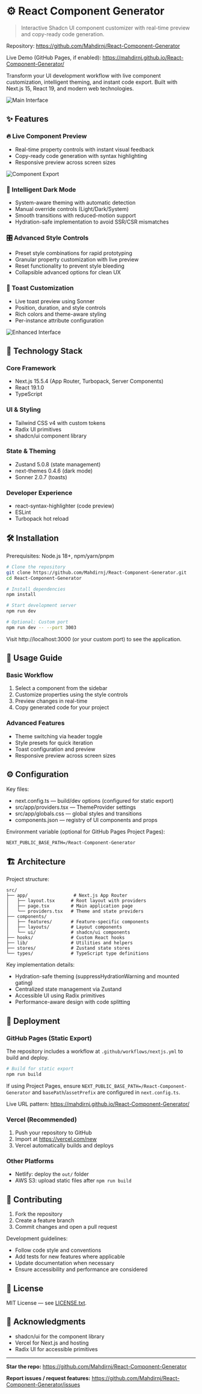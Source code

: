 # ⚙️ React Component Generator

> Interactive Shadcn UI component customizer with real-time preview and copy-ready code generation.

Repository: https://github.com/Mahdirnj/React-Component-Generator

Live Demo (GitHub Pages, if enabled): https://mahdirnj.github.io/React-Component-Generator/

Transform your UI development workflow with live component customization, intelligent theming, and instant code export. Built with Next.js 15, React 19, and modern web technologies.

![Main Interface](./asset/mainpage.png)

## ✨ Features

### 🔥 Live Component Preview
- Real-time property controls with instant visual feedback
- Copy-ready code generation with syntax highlighting
- Responsive preview across screen sizes

![Component Export](./asset/export.png)

### 🌙 Intelligent Dark Mode
- System-aware theming with automatic detection
- Manual override controls (Light/Dark/System)
- Smooth transitions with reduced-motion support
- Hydration-safe implementation to avoid SSR/CSR mismatches

### 🎛️ Advanced Style Controls
- Preset style combinations for rapid prototyping
- Granular property customization with live preview
- Reset functionality to prevent style bleeding
- Collapsible advanced options for clean UX

### 🍞 Toast Customization
- Live toast preview using Sonner
- Position, duration, and style controls
- Rich colors and theme-aware styling
- Per-instance attribute configuration

![Enhanced Interface](./asset/mainpage2.png)

## 🚀 Technology Stack

### Core Framework
- Next.js 15.5.4 (App Router, Turbopack, Server Components)
- React 19.1.0
- TypeScript

### UI & Styling
- Tailwind CSS v4 with custom tokens
- Radix UI primitives
- shadcn/ui component library

### State & Theming
- Zustand 5.0.8 (state management)
- next-themes 0.4.6 (dark mode)
- Sonner 2.0.7 (toasts)

### Developer Experience
- react-syntax-highlighter (code preview)
- ESLint
- Turbopack hot reload

## 🛠️ Installation

Prerequisites: Node.js 18+, npm/yarn/pnpm

```bash
# Clone the repository
git clone https://github.com/Mahdirnj/React-Component-Generator.git
cd React-Component-Generator

# Install dependencies
npm install

# Start development server
npm run dev

# Optional: Custom port
npm run dev -- --port 3003
```

Visit http://localhost:3000 (or your custom port) to see the application.

## 📖 Usage Guide

### Basic Workflow
1. Select a component from the sidebar
2. Customize properties using the style controls
3. Preview changes in real-time
4. Copy generated code for your project

### Advanced Features
- Theme switching via header toggle
- Style presets for quick iteration
- Toast configuration and preview
- Responsive preview across screen sizes

## ⚙️ Configuration

Key files:
- next.config.ts — build/dev options (configured for static export)
- src/app/providers.tsx — ThemeProvider settings
- src/app/globals.css — global styles and transitions
- components.json — registry of UI components and props

Environment variable (optional for GitHub Pages Project Pages):
```env
NEXT_PUBLIC_BASE_PATH=/React-Component-Generator
```

## 🏗️ Architecture

Project structure:
```
src/
├── app/                 # Next.js App Router
│   ├── layout.tsx      # Root layout with providers
│   ├── page.tsx        # Main application page
│   └── providers.tsx   # Theme and state providers
├── components/
│   ├── features/       # Feature-specific components
│   ├── layouts/        # Layout components
│   └── ui/             # shadcn/ui components
├── hooks/              # Custom React hooks
├── lib/                # Utilities and helpers
├── stores/             # Zustand state stores
└── types/              # TypeScript type definitions
```

Key implementation details:
- Hydration-safe theming (suppressHydrationWarning and mounted gating)
- Centralized state management via Zustand
- Accessible UI using Radix primitives
- Performance-aware design with code splitting

## 🚀 Deployment

### GitHub Pages (Static Export)
The repository includes a workflow at `.github/workflows/nextjs.yml` to build and deploy.

```bash
# Build for static export
npm run build
```

If using Project Pages, ensure `NEXT_PUBLIC_BASE_PATH=/React-Component-Generator` and `basePath`/`assetPrefix` are configured in `next.config.ts`.

Live URL pattern: https://mahdirnj.github.io/React-Component-Generator/

### Vercel (Recommended)
1. Push your repository to GitHub
2. Import at https://vercel.com/new
3. Vercel automatically builds and deploys

### Other Platforms
- Netlify: deploy the `out/` folder
- AWS S3: upload static files after `npm run build`

## 🤝 Contributing

1. Fork the repository
2. Create a feature branch
3. Commit changes and open a pull request

Development guidelines:
- Follow code style and conventions
- Add tests for new features where applicable
- Update documentation when necessary
- Ensure accessibility and performance are considered

## 📄 License

MIT License — see [LICENSE.txt](LICENSE.txt).

## 🙏 Acknowledgments

- shadcn/ui for the component library
- Vercel for Next.js and hosting
- Radix UI for accessible primitives

---

**Star the repo:** https://github.com/Mahdirnj/React-Component-Generator

**Report issues / request features:** https://github.com/Mahdirnj/React-Component-Generator/issues